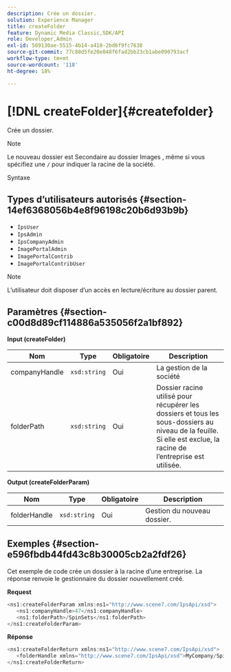 ```yaml
---
description: Crée un dossier.
solution: Experience Manager
title: createFolder
feature: Dynamic Media Classic,SDK/API
role: Developer,Admin
exl-id: 569130ae-5515-4b14-a410-2bd6f9fc7638
source-git-commit: 77c88d5fe20e048f6fad2bb23cb1abe090793acf
workflow-type: tm+mt
source-wordcount: '118'
ht-degree: 18%

---
```


# [!DNL createFolder]{#createfolder}

Crée un dossier.

>[!NOTE]
>
>Le nouveau dossier est Secondaire au dossier Images , même si vous spécifiez une `/` pour indiquer la racine de la société.

Syntaxe

## Types d’utilisateurs autorisés {#section-14ef6368056b4e8f96198c20b6d93b9b}

* `IpsUser`
* `IpsAdmin`
* `IpsCompanyAdmin`
* `ImagePortalAdmin`
* `ImagePortalContrib`
* `ImagePortalContribUser`

>[!NOTE]
>
>L’utilisateur doit disposer d’un accès en lecture/écriture au dossier parent.

## Paramètres {#section-c00d8d89cf114886a535056f2a1bf892}

**Input (createFolder)**

| Nom | Type | Obligatoire | Description |
|---|---|---|---|
| companyHandle | `xsd:string` | Oui | La gestion de la société |
| folderPath | `xsd:string` | Oui | Dossier racine utilisé pour récupérer les dossiers et tous les sous-dossiers au niveau de la feuille. Si elle est exclue, la racine de l’entreprise est utilisée. |

**Output (createFolderParam)**

| Nom | Type | Obligatoire | Description |
|---|---|---|---|
| folderHandle | `xsd:string` | Oui | Gestion du nouveau dossier. |

## Exemples {#section-e596fbdb44fd43c8b30005cb2a2fdf26}

Cet exemple de code crée un dossier à la racine d’une entreprise. La réponse renvoie le gestionnaire du dossier nouvellement créé.

**Request**

```java
<ns1:createFolderParam xmlns:ns1="http://www.scene7.com/IpsApi/xsd">
   <ns1:companyHandle>47</ns1:companyHandle>
   <ns1:folderPath>/SpinSets</ns1:folderPath>
</ns1:createFolderParam>
```

**Réponse**

```java
<ns1:createFolderReturn xmlns:ns1="http://www.scene7.com/IpsApi/xsd">
   <folderHandle xmlns="http://www.scene7.com/IpsApi/xsd">MyCompany/SpinSets/</folderHandle>
</ns1:createFolderReturn>
```
